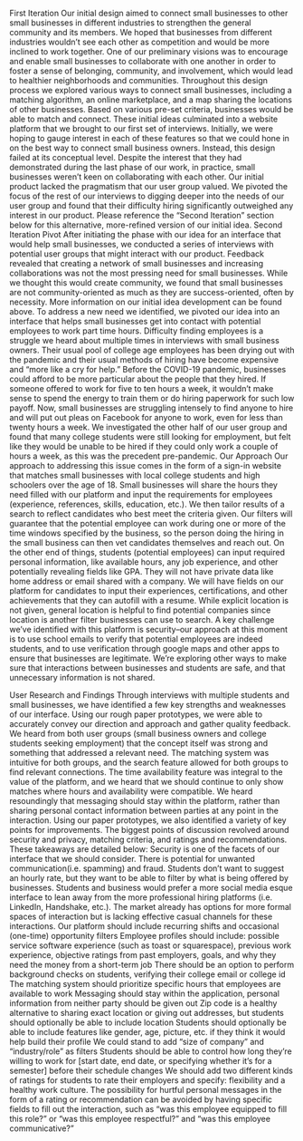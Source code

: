 First Iteration
Our initial design aimed to connect small businesses to other small businesses in different industries to strengthen the general community and its members. We hoped that businesses from different industries wouldn’t see each other as competition and would be more inclined to work together. One of our preliminary visions was to encourage and enable small businesses to collaborate with one another in order to foster a sense of belonging, community, and involvement, which would lead to healthier neighborhoods and communities. 
Throughout this design process we explored various ways to connect small businesses, including a matching algorithm, an online marketplace, and a map sharing the locations of other businesses. Based on various pre-set criteria, businesses would be able to match and connect. These initial ideas culminated into a website platform that we brought to our first set of interviews. Initially, we were hoping to gauge interest in each of these features so that we could hone in on the best way to connect small business owners. Instead, this design failed at its conceptual level. Despite the interest that they had demonstrated during the last phase of our work, in practice, small businesses weren’t keen on collaborating with each other. Our initial product lacked the pragmatism that our user group valued. We pivoted the focus of the rest of our interviews to digging deeper into the needs of our user group and found that their difficulty hiring significantly outweighed any interest in our product. Please reference the “Second Iteration” section below for this alternative, more-refined version of our initial idea. 
Second Iteration
Pivot
After initiating the phase with our idea for an interface that would help small businesses, we conducted a series of interviews with potential user groups that might interact with our product. Feedback revealed that creating a network of small businesses and increasing collaborations was not the most pressing need for small businesses. While we thought this would create community, we found that small businesses are not community-oriented as much as they are success-oriented, often by necessity. More information on our initial idea development can be found above. To address a new need we identified, we pivoted our idea into an interface that helps small businesses get into contact with potential employees to work part time hours. 
Difficulty finding employees is a struggle we heard about multiple times in interviews with small business owners. Their usual pool of college age employees has been drying out with the pandemic and their usual methods of hiring have become expensive and “more like a cry for help.” Before the COVID-19 pandemic, businesses could afford to be more particular about the people that they hired. If someone offered to work for five to ten hours a week, it wouldn’t make sense to spend the energy to train them or do hiring paperwork for such low payoff. Now, small businesses are struggling intensely to find anyone to hire and will put out pleas on Facebook for anyone to work, even for less than twenty hours a week. 
We investigated the other half of our user group and found that many college students were still looking for employment, but felt like they would be unable to be hired if they could only work a couple of hours a week, as this was the precedent pre-pandemic.
Our Approach
Our approach to addressing this issue comes in the form of a sign-in website that matches small businesses with local college students and high schoolers over the age of 18. Small businesses will share the hours they need filled with our platform and input the requirements for employees (experience, references, skills, education, etc.). We then tailor results of a search to reflect candidates who best meet the criteria given. Our filters will guarantee that the potential employee can work during one or more of the time windows specified by the business, so the person doing the hiring in the small business can then vet candidates themselves and reach out.
	On the other end of things, students (potential employees) can input required personal information, like available hours, any job experience, and other potentially revealing fields like GPA. They will not have private data like home address or email shared with a company. We will have fields on our platform for candidates to input their experiences, certifications, and other achievements that they can autofill with a resume. While explicit location is not given, general location is helpful to find potential companies since location is another filter businesses can use to search. 
	A key challenge we’ve identified with this platform is security–our approach at this moment is to use school emails to verify that potential employees are indeed students, and to use verification through google maps and other apps to ensure that businesses are legitimate. We’re exploring other ways to make sure that interactions between businesses and students are safe, and that unnecessary information is not shared. 

User Research and Findings
Through interviews with multiple students and small businesses, we have identified a few key strengths and weaknesses of our interface. Using our rough paper prototypes, we were able to accurately convey our direction and approach and gather quality feedback. We heard from both user groups (small business owners and college students seeking employment) that the concept itself was strong and something that addressed a relevant need. The matching system was intuitive for both groups, and the search feature allowed for both groups to find relevant connections. The time availability feature was integral to the value of the platform, and we heard that we should continue to only show matches where hours and availability were compatible. We heard resoundingly that messaging should stay within the platform, rather than sharing personal contact information between parties at any point in the interaction. 
	Using our paper prototypes, we also identified a variety of key points for improvements. The biggest points of discussion revolved around security and privacy, matching criteria, and ratings and recommendations. These takeaways are detailed below:
Security is one of the facets of our interface that we should consider. There is potential for unwanted communication(i.e. spamming) and fraud.
Students don’t want to suggest an hourly rate, but they want to be able to filter by what is being offered by businesses.
Students and business would prefer a more social media esque interface to lean away from the more professional hiring platforms (i.e. LinkedIn, Handshake, etc.). The market already has options for more formal spaces of interaction but is lacking effective casual channels for these interactions. 
Our platform should include recurring shifts and occasional (one-time) opportunity filters
Employee profiles should include: possible service software experience (such as toast or squarespace), previous work experience, objective ratings from past employers, goals, and why they need the money from a short-term job
There should be an option to perform background checks on students, verifying their college email or college id
The matching system should prioritize specific hours that employees are available to work
Messaging should stay within the application, personal information from neither party should be given out
Zip code is a healthy alternative to sharing exact location or giving out addresses, but students should optionally be able to include location
Students should optionally be able to include features like gender, age, picture, etc. if they think it would help build their profile
We could stand to add “size of company” and “industry/role” as filters
Students should be able to control how long they’re willing to work for [start date, end date, or specifying whether it’s for a semester] before their schedule changes
We should add two different kinds of ratings for students to rate their employers and specify: flexibility and a healthy work culture. The possibility for hurtful personal messages in the form of a rating or recommendation can be avoided by having specific fields to fill out the interaction, such as “was this employee equipped to fill this role?” or “was this employee respectful?” and “was this employee communicative?” 




